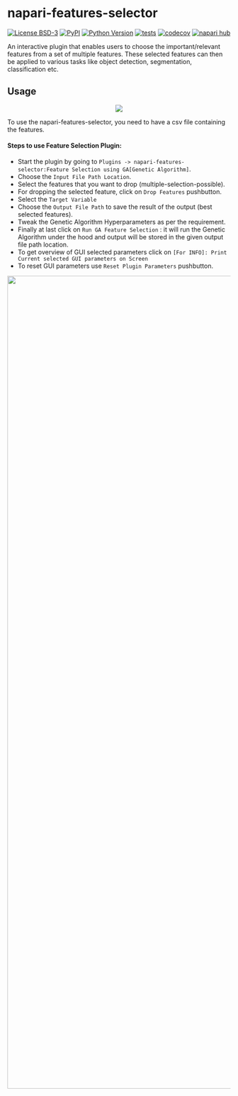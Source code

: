 <!-- This file is a placeholder for customizing description of your plugin 
on the napari hub if you wish. The readme file will be used by default if
you wish not to do any customization for the napari hub listing.

If you need some help writing a good description, check out our 
[guide](https://github.com/chanzuckerberg/napari-hub/wiki/Writing-the-Perfect-Description-for-your-Plugin)
-->

# napari-features-selector

[![License BSD-3](https://img.shields.io/pypi/l/napari-features-selector.svg?color=green)](https://github.com/kumar-sanjeeev/napari-features-selector/raw/main/LICENSE)
[![PyPI](https://img.shields.io/pypi/v/napari-features-selector.svg?color=green)](https://pypi.org/project/napari-features-selector)
[![Python Version](https://img.shields.io/pypi/pyversions/napari-features-selector.svg?color=green)](https://python.org)
[![tests](https://github.com/kumar-sanjeeev/napari-features-selector/workflows/tests/badge.svg)](https://github.com/kumar-sanjeeev/napari-features-selector/actions)
[![codecov](https://codecov.io/gh/kumar-sanjeeev/napari-features-selector/branch/main/graph/badge.svg)](https://codecov.io/gh/kumar-sanjeeev/napari-features-selector)
[![napari hub](https://img.shields.io/endpoint?url=https://api.napari-hub.org/shields/napari-features-selector)](https://napari-hub.org/plugins/napari-features-selector)


An interactive plugin that enables users to choose the important/relevant features from a set of multiple features. These selected features can then be applied to various tasks like object detection, segmentation, classification etc.

## Usage
<p align="center"><img src = "https://user-images.githubusercontent.com/62834697/228536368-8aa636c6-bb08-43ce-8972-5a442b433374.gif" /></p>

To use the napari-features-selector, you need to have a csv file containing the features.

#### Steps to use Feature Selection Plugin:
- Start the plugin by going to `Plugins -> napari-features-selector:Feature Selection using GA[Genetic Algorithm]`.
- Choose the `Input File Path Location`.
- Select the features that you want to drop (multiple-selection-possible).
- For dropping the selected feature, click on `Drop Features` pushbutton.
- Select the `Target Variable`
- Choose the `Output File Path` to save the result of the output (best selected features).
- Tweak the Genetic Algorithm Hyperparameters as per the requirement.
- Finally at last click on `Run GA Feature Selection` : it will run the Genetic Algorithm under the hood and output will be stored in the given output file path location.
- To get overview of GUI selected parameters click on `[For INFO]: Print Current selected GUI parameters on Screen`
- To reset GUI parameters use `Reset Plugin Parameters` pushbutton.

<img width="1831" src="https://user-images.githubusercontent.com/62834697/228562988-806a8f72-e25d-4350-8118-5a1b62be987f.jpg">
